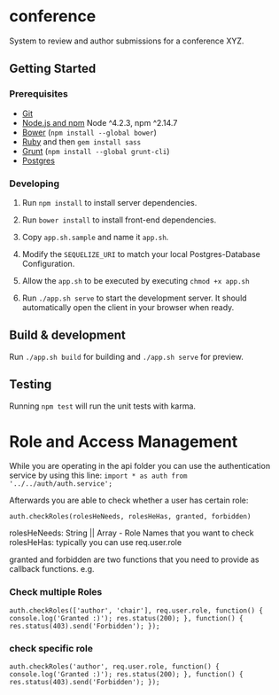 # conference

System to review and author submissions for a conference XYZ. 

## Getting Started

### Prerequisites

- [Git](https://git-scm.com/)
- [Node.js and npm](nodejs.org) Node ^4.2.3, npm ^2.14.7
- [Bower](bower.io) (`npm install --global bower`)
- [Ruby](https://www.ruby-lang.org) and then `gem install sass`
- [Grunt](http://gruntjs.com/) (`npm install --global grunt-cli`)
- [Postgres](http://www.postgresql.org/)

### Developing

1. Run `npm install` to install server dependencies.

2. Run `bower install` to install front-end dependencies.

3. Copy `app.sh.sample` and name it `app.sh`.

4. Modify the `SEQUELIZE_URI` to match your local Postgres-Database Configuration.

5. Allow the `app.sh` to be executed by executing `chmod +x app.sh`

3. Run `./app.sh serve` to start the development server. It should automatically open the client in your browser when ready.

## Build & development

Run `./app.sh build` for building and `./app.sh serve` for preview.

## Testing

Running `npm test` will run the unit tests with karma.


# Role and Access Management

While you are operating in the api folder you can use the authentication service by using this line:
`import * as auth from '../../auth/auth.service';`

Afterwards you are able to check whether a user has certain role:

`auth.checkRoles(rolesHeNeeds, rolesHeHas, granted, forbidden)`

rolesHeNeeds: String || Array - Role Names that you want to check
rolesHeHas: typically you can use req.user.role

granted and forbidden are two functions that you need to provide as callback functions.
e.g.

### Check multiple Roles
`auth.checkRoles(['author', 'chair'], req.user.role, function() {
  console.log('Granted :)');
  res.status(200);
}, function() {
  res.status(403).send('Forbidden');
});`

### check specific role
`auth.checkRoles('author', req.user.role, function() {
  console.log('Granted :)');
  res.status(200);
}, function() {
  res.status(403).send('Forbidden');
});`

